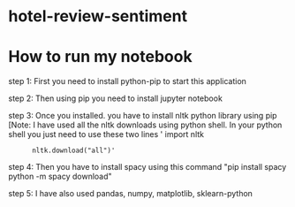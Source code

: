 # hotel-review-sentiment

# How to run my notebook

step 1: First you need to install python-pip to start this application 

step 2: Then using pip you need to install jupyter notebook

step 3: Once you installed. you have to install nltk python library using pip [Note: I have used all the nltk downloads using python shell. In your python shell you just need to use these two lines 
        ' import nltk 

          nltk.download("all")'

step 4: Then you have to install spacy using this command "pip install spacy python -m spacy download"

step 5: I have also used pandas, numpy, matplotlib, sklearn-python


